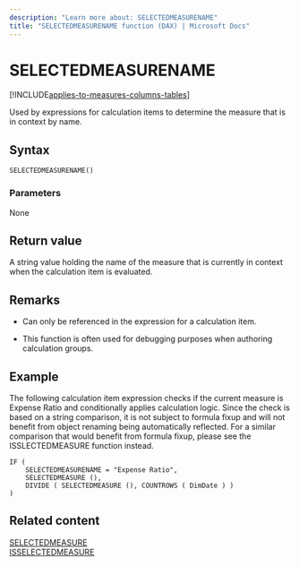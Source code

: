 ```yaml
---
description: "Learn more about: SELECTEDMEASURENAME"
title: "SELECTEDMEASURENAME function (DAX) | Microsoft Docs"
---
```

# SELECTEDMEASURENAME

[!INCLUDE[applies-to-measures-columns-tables](includes/applies-to-measures-columns-tables.md)]

Used by expressions for calculation items to determine the measure that is in context by name.
  
## Syntax  
  
```dax
SELECTEDMEASURENAME()
```
  
### Parameters  
  
None  
  
## Return value  

A string value holding the name of the measure that is currently in context when the calculation item is evaluated. 

## Remarks

- Can only be referenced in the expression for a calculation item.

- This function is often used for debugging purposes when authoring calculation groups.

## Example  

The following calculation item expression checks if the current measure is Expense Ratio and conditionally applies calculation logic. Since the check is based on a string comparison, it is not subject to formula fixup and will not benefit from object renaming being automatically reflected. For a similar comparison that would benefit from formula fixup, please see the ISSLECTEDMEASURE function instead. 
  
```dax
IF (
    SELECTEDMEASURENAME = "Expense Ratio",
    SELECTEDMEASURE (),
    DIVIDE ( SELECTEDMEASURE (), COUNTROWS ( DimDate ) )
)
```
  
## Related content

[SELECTEDMEASURE](selectedmeasure-function-dax.md)  
[ISSELECTEDMEASURE](isselectedmeasure-function-dax.md)   
